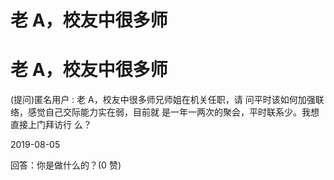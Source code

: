 # 老 A，校友中很多师

# 老 A，校友中很多师

(提问)匿名用户 : 老 A，校友中很多师兄师姐在机关任职，请 问平时该如何加强联络，感觉自己交际能力实在弱，目前就 是一年一两次的聚会，平时联系少。我想直接上门拜访行 么？

2019-08-05

回答：你是做什么的？(0 赞)